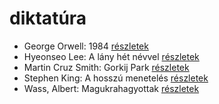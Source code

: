 # diktatúra

- George Orwell: 1984 [részletek](_details/%7Bopf.creator%7D.md#id_364)
- Hyeonseo Lee: A lány hét névvel [részletek](_details/%7Bopf.creator%7D.md#id_988)
- Martin Cruz Smith: Gorkij Park [részletek](_details/%7Bopf.creator%7D.md#id_1214)
- Stephen King: A hosszú menetelés [részletek](_details/%7Bopf.creator%7D.md#id_932)
- Wass, Albert: Magukrahagyottak [részletek](_details/%7Bopf.creator%7D.md#id_203)